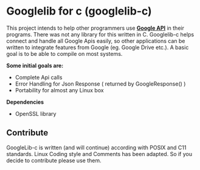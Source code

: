 Googlelib for c (googlelib-c)
===================
This project intends to help other programmers use [**Google API**](https://developers.google.com/google-apps/) in their programs.  There was not any library for this written in C.  Googlelib-c helps connect and handle all Google Apis easily, so other applications can be written to integrate features from Google (eg. Google Drive etc.). A basic goal is to be able to compile on most systems. 

**Some initial goals are:**

* Complete Api calls
* Error Handling for Json Response ( returned by GoogleResponse() )
* Portability for almost any Linux box

**Dependencies**

* OpenSSL library


Contribute
----------

GoogleLib-c is written (and will continue) according with POSIX and C11 standards. Linux Coding style and Comments has been adapted. So if you decide to contribute please use them. 
